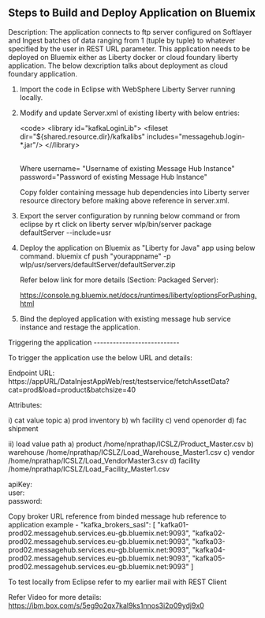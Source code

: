 Steps to Build and Deploy Application on Bluemix
-------------------------------------------------
Description: The application connects to ftp server configured on Softlayer and Ingest batches of data ranging from 1 (tuple by tuple) to whatever specified by the user in REST URL parameter. This application needs to be deployed on Bluemix either as Liberty docker or cloud foundary liberty application. The below dexcription talks about deployment as cloud foundary application. 

1. Import the code in Eclipse with WebSphere Liberty Server running locally.
2. Modify and update Server.xml of existing liberty with below entries:

    &#60;code&#62;
      &#60;library id="kafkaLoginLib"&#62;
          &#60;fileset dir="${shared.resource.dir}/kafkalibs" includes="messagehub.login-*.jar"&#47;&#62;
      &#60;&#47;/library&#62;
      
     <jaasLoginModule className="com.ibm.messagehub.login.MessageHubLoginModule" id="KafkaClient" libraryRef="kafkaLoginLib">
    	  <options password="vAXdqbmokRDlG9QitbwA4ddOquRkSmej" serviceName="kafka" username="br1XTccWWjOvzxiv"/>
     </jaasLoginModule>
     <jaasLoginContextEntry id="KafkaClient" loginModuleRef="KafkaClient" name="KafkaClient"/>
    </code>
    <br/>
     Where username= "Username of existing Message Hub Instance" <br/>
           password="Password of existing Message Hub Instance"
           
     Copy folder containing message hub dependencies into Liberty server resource directory before making above reference in server.xml.
     
  3. Export the server configuration by running below command or from eclipse by rt click on liberty server
               wlp/bin/server package defaultServer --include=usr
               
  4. Deploy the application on Bluemix as "Liberty for Java" app using below command.
               bluemix cf push "yourappname" -p wlp/usr/servers/defaultServer/defaultServer.zip
               
     Refer below link for more details (Section: Packaged Server):
     
     https://console.ng.bluemix.net/docs/runtimes/liberty/optionsForPushing.html
               
  5. Bind the deployed application with existing message hub service instance and restage the application.
  
  Triggering the application
     ---------------------------
   
   To trigger the application use the below URL and details:
   
Endpoint URL:
https://appURL/DataInjestAppWeb/rest/testservice/fetchAssetData?cat=prod&load=product&batchsize=40

Attributes:

 i) cat
       value        topic
    a) prod        inventory
    b) wh            facility
    c) vend        openorder
    d) fac            shipment

ii) load
           value        path
        a) product        /home/nprathap/ICSLZ/Product_Master.csv
        b) warehouse    /home/nprathap/ICSLZ/Load_Warehouse_Master1.csv
        c) vendor        /home/nprathap/ICSLZ/Load_VendorMaster3.csv
        d) facility        /home/nprathap/ICSLZ/Load_Facility_Master1.csv

apiKey: <copy apiKey from binded message hub reference to application> <br/>
user: <copy username from binded message hub reference to application> <br/>
password: <copy password from binded message hub reference to application> <br/>

Copy broker URL reference from binded message hub reference to application example -
  "kafka_brokers_sasl": [
          "kafka01-prod02.messagehub.services.eu-gb.bluemix.net:9093",
          "kafka02-prod02.messagehub.services.eu-gb.bluemix.net:9093",
          "kafka03-prod02.messagehub.services.eu-gb.bluemix.net:9093",
          "kafka04-prod02.messagehub.services.eu-gb.bluemix.net:9093",
          "kafka05-prod02.messagehub.services.eu-gb.bluemix.net:9093"
        ]

To test locally from Eclipse refer to my earlier mail with REST Client
  
  Refer Video for more details:
  https://ibm.box.com/s/5eg9o2qx7kal9ks1nnos3i2p09ydj9x0
